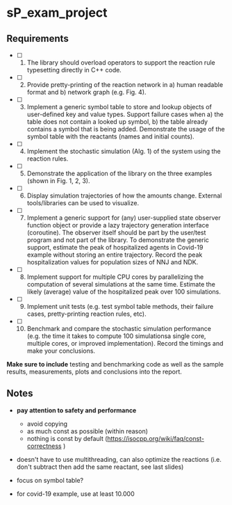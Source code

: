 # sP_exam_project

## Requirements
- [ ] 1. The library should overload operators to support the reaction rule typesetting directly in C++ code.
- [ ] 2. Provide pretty-printing of the reaction network in a) human readable format and b) network graph (e.g. Fig. 4).
- [ ] 3. Implement a generic symbol table to store and lookup objects of user-defined key and value types. Support failure cases when a) the table does not contain a looked up symbol, b) the table already contains a symbol that is being added. Demonstrate the usage of the symbol table with the reactants (names and initial counts).
- [ ] 4. Implement the stochastic simulation (Alg. 1) of the system using the reaction rules.
- [ ] 5. Demonstrate the application of the library on the three examples (shown in Fig. 1, 2, 3).
- [ ] 6. Display simulation trajectories of how the amounts change. External tools/libraries can be used to visualize.
- [ ] 7. Implement a generic support for (any) user-supplied state observer function object or provide a lazy trajectory generation interface (coroutine). The observer itself should be part by the user/test program and not part of the library. To demonstrate the generic support, estimate the peak of hospitalized agents in Covid-19 example without storing an entire trajectory. Record the peak hospitalization values for population sizes of NNJ and NDK.
- [ ] 8. Implement support for multiple CPU cores by parallelizing the computation of several simulations at the same time. Estimate the likely (average) value of the hospitalized peak over 100 simulations.
- [ ] 9. Implement unit tests (e.g. test symbol table methods, their failure cases, pretty-printing reaction rules, etc).
- [ ] 10. Benchmark and compare the stochastic simulation performance (e.g. the time it takes to compute 100 simulationsa single core, multiple cores, or improved implementation). Record the timings and make your conclusions.

**Make sure to include** testing and benchmarking code as well as the sample results, measurements, plots and
conclusions into the report.

## Notes
- **pay attention to safety and performance**
    - avoid copying
    - as much const as possible (within reason)
    - nothing is const by default (https://isocpp.org/wiki/faq/const-correctness )

- doesn't have to use multithreading, can also optimize the reactions (i.e. don't subtract then add the same reactant, see last slides)
- focus on symbol table?
- for covid-19 example, use at least 10.000

